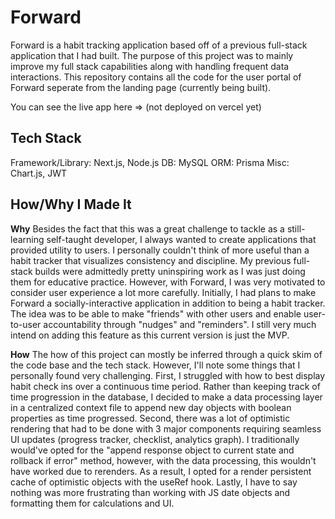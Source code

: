 # Forward
Forward is a habit tracking application based off of a previous full-stack application that I had built. The purpose of this project was to mainly improve my full stack capabilities along with handling frequent data interactions. This repository contains all the code for the user portal of Forward seperate from the landing page (currently being built).

You can see the live app here => (not deployed on vercel yet)


## Tech Stack
Framework/Library: Next.js, Node.js
DB: MySQL
ORM: Prisma
Misc: Chart.js, JWT

## How/Why I Made It

**Why**
Besides the fact that this was a great challenge to tackle as a still-learning self-taught developer, I always wanted to create applications that provided utility to users. I personally couldn't think of more useful than a habit tracker that visualizes consistency and discipline. My previous full-stack builds were admittedly pretty uninspiring work as I was just doing them for educative practice. However, with Forward, I was very motivated to consider user experience a lot more carefully. Initially, I had plans to make Forward a socially-interactive application in addition to being a habit tracker. The idea was to be able to make "friends" with other users and enable user-to-user accountability through "nudges" and "reminders". I still very much intend on adding this feature as this current version is just the MVP. 

**How**
The how of this project can mostly be inferred through a quick skim of the code base and the tech stack. However, I'll note some things that I personally found very challenging. First, I struggled with how to best display habit check ins over a continuous time period. Rather than keeping track of time progression in the database, I decided to make a data processing layer in a centralized context file to append new day objects with boolean properties as time progressed. Second, there was a lot of optimistic rendering that had to be done with 3 major components requiring seamless UI updates (progress tracker, checklist, analytics graph). I traditionally would've opted for the "append response object to current state and rollback if error" method, however, with the data processing, this wouldn't have worked due to rerenders. As a result, I opted for a render persistent cache of optimistic objects with the useRef hook. Lastly, I have to say nothing was more frustrating than working with JS date objects and formatting them for calculations and UI.




